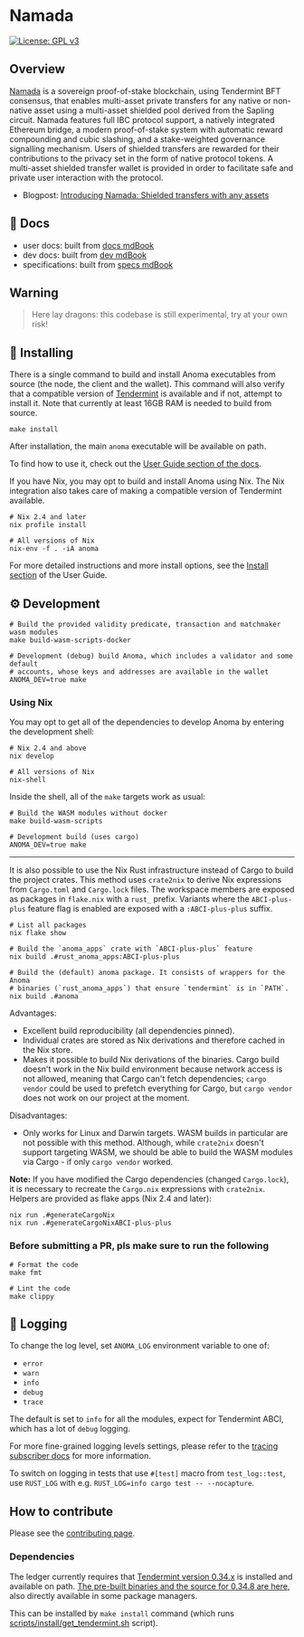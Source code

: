 # Namada

[![License: GPL v3](https://img.shields.io/badge/License-GPLv3-blue.svg)](./LICENSE)

## Overview

[Namada](http://namada.net) is a sovereign proof-of-stake blockchain, using Tendermint BFT
consensus, that enables multi-asset private transfers for any native
or non-native asset using a multi-asset shielded pool derived from
the Sapling circuit. Namada features full IBC protocol support,
a natively integrated Ethereum bridge, a modern proof-of-stake
system with automatic reward compounding and cubic slashing, and a
stake-weighted governance signalling mechanism. Users of shielded
transfers are rewarded for their contributions to the privacy set in
the form of native protocol tokens. A multi-asset shielded transfer
wallet is provided in order to facilitate safe and private user
interaction with the protocol.

* Blogpost: [Introducing Namada: Shielded transfers with any assets](https://medium.com/anomanetwork/introducing-namada-shielded-transfers-with-any-assets-dce2e579384c)

## 📓 Docs

- user docs: built from [docs mdBook](./documentation/docs/)
- dev docs: built from [dev mdBook](./documentation/dev/)
- specifications: built from [specs mdBook](./documentation/specs/)

## Warning

> Here lay dragons: this codebase is still experimental, try at your own risk!

## 💾 Installing

There is a single command to build and install Anoma executables from source (the node, the client and the wallet). This command will also verify that a compatible version of [Tendermint](#dependencies) is available and if not, attempt to install it. Note that currently at least 16GB RAM is needed to build from source.

```shell
make install
```

After installation, the main `anoma` executable will be available on path.

To find how to use it, check out the [User Guide section of the docs](https://docs.anoma.net/user-guide/).

If you have Nix, you may opt to build and install Anoma using Nix. The Nix
integration also takes care of making a compatible version of Tendermint
available.

```shell
# Nix 2.4 and later
nix profile install

# All versions of Nix
nix-env -f . -iA anoma
```

For more detailed instructions and more install options, see the [Install
section](https://docs.anoma.net/user-guide/install.html) of the User
Guide.

## ⚙️ Development

```shell
# Build the provided validity predicate, transaction and matchmaker wasm modules
make build-wasm-scripts-docker

# Development (debug) build Anoma, which includes a validator and some default 
# accounts, whose keys and addresses are available in the wallet
ANOMA_DEV=true make
```

### Using Nix

You may opt to get all of the dependencies to develop Anoma by entering the
development shell:

```shell
# Nix 2.4 and above
nix develop

# All versions of Nix
nix-shell
```

Inside the shell, all of the `make` targets work as usual:

```shell
# Build the WASM modules without docker
make build-wasm-scripts

# Development build (uses cargo)
ANOMA_DEV=true make
```

---

It is also possible to use the Nix Rust infrastructure instead of Cargo to
build the project crates. This method uses `crate2nix` to derive Nix
expressions from `Cargo.toml` and `Cargo.lock` files. The workspace members are
exposed as packages in `flake.nix` with a `rust_` prefix. Variants where the
`ABCI-plus-plus` feature flag is enabled are exposed with a `:ABCI-plus-plus`
suffix.

```shell
# List all packages
nix flake show

# Build the `anoma_apps` crate with `ABCI-plus-plus` feature
nix build .#rust_anoma_apps:ABCI-plus-plus

# Build the (default) anoma package. It consists of wrappers for the Anoma
# binaries (`rust_anoma_apps`) that ensure `tendermint` is in `PATH`.
nix build .#anoma
```

Advantages:

- Excellent build reproducibility (all dependencies pinned).
- Individual crates are stored as Nix derivations and therefore cached in the
  Nix store.
- Makes it possible to build Nix derivations of the binaries. Cargo build
  doesn't work in the Nix build environment because network access is not
  allowed, meaning that Cargo can't fetch dependencies; `cargo vendor` could be
  used to prefetch everything for Cargo, but `cargo vendor` does not work on
  our project at the moment.

Disadvantages:

- Only works for Linux and Darwin targets. WASM builds in particular are not
  possible with this method. Although, while `crate2nix` doesn't support
  targeting WASM, we should be able to build the WASM modules via Cargo - if
  only `cargo vendor` worked.

__Note:__ If you have modified the Cargo dependencies (changed `Cargo.lock`),
it is necessary to recreate the `Cargo.nix` expressions with `crate2nix`.
Helpers are provided as flake apps (Nix 2.4 and later):

```shell
nix run .#generateCargoNix
nix run .#generateCargoNixABCI-plus-plus
```

### Before submitting a PR, pls make sure to run the following

```shell
# Format the code
make fmt

# Lint the code
make clippy
```

## 🧾 Logging

To change the log level, set `ANOMA_LOG` environment variable to one of:

- `error`
- `warn`
- `info`
- `debug`
- `trace`

The default is set to `info` for all the modules, expect for Tendermint ABCI, which has a lot of `debug` logging.

For more fine-grained logging levels settings, please refer to the [tracing subscriber docs](https://docs.rs/tracing-subscriber/0.2.18/tracing_subscriber/struct.EnvFilter.html#directives) for more information.

To switch on logging in tests that use `#[test]` macro from `test_log::test`, use `RUST_LOG` with e.g. `RUST_LOG=info cargo test -- --nocapture`.

## How to contribute

Please see the [contributing page](./CONTRIBUTING.md).

### Dependencies

The ledger currently requires that [Tendermint version 0.34.x](https://github.com/tendermint/tendermint) is installed and available on path. [The pre-built binaries and the source for 0.34.8 are here](https://github.com/tendermint/tendermint/releases/tag/v0.34.8), also directly available in some package managers.

This can be installed by `make install` command (which runs [scripts/install/get_tendermint.sh](scripts/install/get_tendermint.sh) script).
